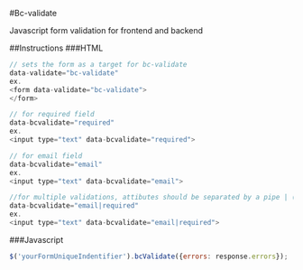 #Bc-validate

Javascript form validation for frontend and backend

##Instructions
###HTML
```javascript
// sets the form as a target for bc-validate
data-validate="bc-validate"
ex.
<form data-validate="bc-validate">
</form>

// for required field
data-bcvalidate="required"
ex.
<input type="text" data-bcvalidate="required">

// for email field
data-bcvalidate="email"
ex.
<input type="text" data-bcvalidate="email">

//for multiple validations, attibutes should be separated by a pipe | (required and email)
data-bcvalidate="email|required" 
ex.
<input type="text" data-bcvalidate="email|required">
```

###Javascript
```javascript
$('yourFormUniqueIndentifier').bcValidate({errors: response.errors});
```

